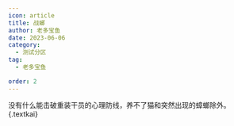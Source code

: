 ```yaml
---
icon: article
title: 战螂
author: 老多宝鱼
date: 2023-06-06
category:
  - 测试分区
tag:
  - 老多宝鱼

order: 2
---
```


没有什么能击破重装干员的心理防线，养不了猫和突然出现的蟑螂除外。{.textkai}

<!-- more -->

<eod />

<Ads />